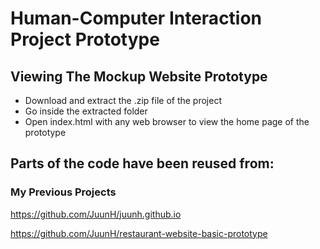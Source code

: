 # Human-Computer Interaction Project Prototype
## Viewing The Mockup Website Prototype
- Download and extract the .zip file of the project
- Go inside the extracted folder
- Open index.html with any web browser to view the home page of the prototype
## Parts of the code have been reused from:
### My Previous Projects
https://github.com/JuunH/juunh.github.io

https://github.com/JuunH/restaurant-website-basic-prototype
